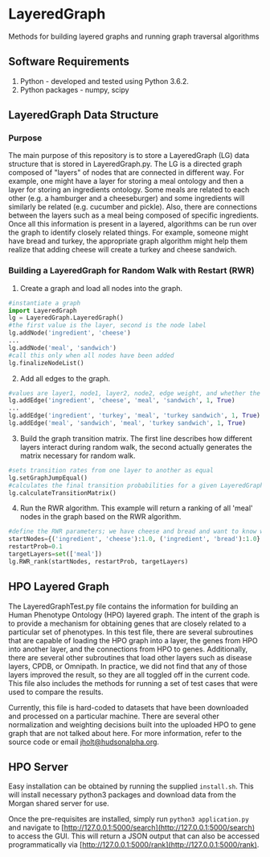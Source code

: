 # LayeredGraph
Methods for building layered graphs and running graph traversal algorithms

## Software Requirements
1. Python - developed and tested using Python 3.6.2.
2. Python packages - numpy, scipy

## LayeredGraph Data Structure
### Purpose
The main purpose of this repository is to store a LayeredGraph (LG) data structure that is stored in LayeredGraph.py.  The LG is a directed graph composed of "layers" of nodes that are connected in different way.
For example, one might have a layer for storing a meal ontology and then a layer for storing an ingredients ontology.  Some meals are related to each other (e.g. a hamburger and a cheeseburger)
and some ingredients will similarly be related (e.g. cucumber and pickle).  Also, there are connections between the layers such as a meal being composed of specific ingredients.  Once
all this information is present in a layered, algorithms can be run over the graph to identify closely related things.  For example, someone might have bread and turkey, the appropriate
graph algorithm might help them realize that adding cheese will create a turkey and cheese sandwich.

### Building a LayeredGraph for Random Walk with Restart (RWR)
1. Create a graph and load all nodes into the graph.
```python
#instantiate a graph
import LayeredGraph
lg = LayeredGraph.LayeredGraph()
#the first value is the layer, second is the node label
lg.addNode('ingredient', 'cheese')
...
lg.addNode('meal', 'sandwich')
#call this only when all nodes have been added
lg.finalizeNodeList()
```
2. Add all edges to the graph.
```python
#values are layer1, node1, layer2, node2, edge weight, and whether the edge is undirected
lg.addEdge('ingredient', 'cheese', 'meal', 'sandwich', 1, True)
...
lg.addEdge('ingredient', 'turkey', 'meal', 'turkey sandwich', 1, True)
lg.addEdge('meal', 'sandwich', 'meal', 'turkey sandwich', 1, True)
```
3. Build the graph transition matrix.  The first line describes how different layers interact during random walk, the second actually generates the matrix necessary for random walk.
```python
#sets transition rates from one layer to another as equal
lg.setGraphJumpEqual()
#calculates the final transition probabilities for a given LayeredGraph
lg.calculateTransitionMatrix()
```
4. Run the RWR algorithm.  This example will return a ranking of all 'meal' nodes in the graph based on the RWR algorithm.
```python
#define the RWR parameters; we have cheese and bread and want to know what meals are closest related to those ingredients
startNodes={('ingredient', 'cheese'):1.0, ('ingredient', 'bread'):1.0}
restartProb=0.1
targetLayers=set(['meal'])
lg.RWR_rank(startNodes, restartProb, targetLayers)
```

## HPO Layered Graph
The LayeredGraphTest.py file contains the information for building an Human Phenotype Ontology (HPO) layered graph.  The intent of the graph is to provide a mechanism for obtaining
genes that are closely related to a particular set of phenotypes.  In this test file, there are several subroutines that are capable of loading the HPO graph into a layer, the genes
from HPO into another layer, and the connections from HPO to genes.  Additionally, there are several other subroutines that load other layers such as disease layers, CPDB, or Omnipath.
In practice, we did not find that any of those layers improved the result, so they are all toggled off in the current code.  This file also includes the methods for running a set of
test cases that were used to compare the results.

Currently, this file is hard-coded to datasets that have been downloaded and processed on a particular machine.  There are several other normalization and weighting decisions built
into the uploaded HPO to gene graph that are not talked about here.  For more information, refer to the source code or email jholt@hudsonalpha.org.

## HPO Server
Easy installation can be obtained by running the supplied ```install.sh```.  This will install necessary python3 packages and download
data from the Morgan shared server for use.

Once the pre-requisites are installed, simply run ```python3 application.py``` and navigate to [http://127.0.0.1:5000/search](http://127.0.0.1:5000/search) to access the GUI.  This will return a JSON
output that can also be accessed programmatically via [http://127.0.0.1:5000/rank](http://127.0.0.1:5000/rank).
